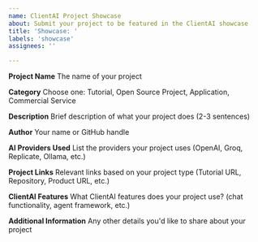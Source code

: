 ```yaml
---
name: ClientAI Project Showcase
about: Submit your project to be featured in the ClientAI showcase
title: 'Showcase: '
labels: 'showcase'
assignees: ''

---
```


**Project Name**
The name of your project

**Category**
Choose one: Tutorial, Open Source Project, Application, Commercial Service

**Description**
Brief description of what your project does (2-3 sentences)

**Author**
Your name or GitHub handle

**AI Providers Used**
List the providers your project uses (OpenAI, Groq, Replicate, Ollama, etc.)

**Project Links**
Relevant links based on your project type (Tutorial URL, Repository, Product URL, etc.)

**ClientAI Features**
What ClientAI features does your project use? (chat functionality, agent framework, etc.)

**Additional Information**
Any other details you'd like to share about your project
